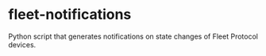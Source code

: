 # fleet-notifications
Python script that generates notifications on state changes of Fleet Protocol devices.
